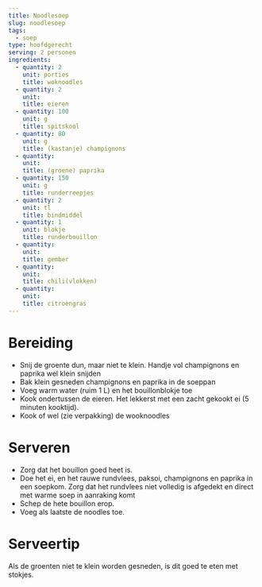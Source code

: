 ```yaml
---
title: Noodlesoep
slug: noodlesoep
tags:
  - soep
type: hoofdgerecht
serving: 2 personen
ingredients:
  - quantity: 2
    unit: porties
    title: woknoodles
  - quantity: 2
    unit:
    title: eieren
  - quantity: 100
    unit: g
    title: spitskool
  - quantity: 80
    unit: g
    title: (kastanje) champignons
  - quantity:
    unit:
    title: (groene) paprika
  - quantity: 150
    unit: g
    title: runderreepjes
  - quantity: 2
    unit: tl
    title: bindmiddel
  - quantity: 1
    unit: blokje
    title: runderbouillon
  - quantity:
    unit:
    title: gember
  - quantity:
    unit:
    title: chili(vlokken)
  - quantity:
    unit:
    title: citroengras
---
```


# Bereiding

- Snij de groente dun, maar niet te klein. Handje vol champignons en paprika wel klein snijden
- Bak klein gesneden champignons en paprika in de soeppan
- Voeg warm water (ruim 1 L) en het bouillonblokje toe
- Kook ondertussen de eieren. Het lekkerst met een zacht gekookt ei (5 minuten kooktijd).
- Kook of wel (zie verpakking) de wooknoodles

# Serveren

- Zorg dat het bouillon goed heet is.
- Doe het ei, en het rauwe rundvlees, paksoi, champignons en paprika in een soepkom. Zorg dat het rundvlees niet volledig is afgedekt en direct met warme soep in aanraking komt
- Schep de hete bouillon erop.
- Voeg als laatste de noodles toe.

# Serveertip

Als de groenten niet te klein worden gesneden, is dit goed te eten met stokjes.
